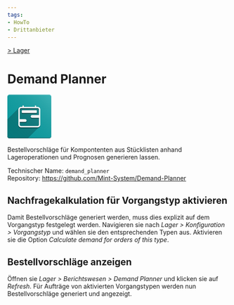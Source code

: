 ```yaml
---
tags:
- HowTo
- Drittanbieter
---
```

[> Lager](Lager.md)
# Demand Planner
![](assets/odoo_icon_demand_planner.png)

Bestellvorschläge für Kompontenten aus Stücklisten anhand Lageroperationen und Prognosen generieren lassen.

Technischer Name: `demand_planner`\
Repository: <https://github.com/Mint-System/Demand-Planner>

## Nachfragekalkulation für Vorgangstyp aktivieren

Damit Bestellvorschläge generiert werden, muss dies explizit auf dem Vorgangstyp festgelegt werden. Navigieren sie nach *Lager > Konfiguration > Vorgangstyp* und wählen sie den entsprechenden Typen aus. Aktivieren sie die Option *Calculate demand for orders of this type*.

## Bestellvorschläge anzeigen

Öffnen sie *Lager > Berichtswesen > Demand Planner* und klicken sie auf *Refresh*. Für Aufträge von aktivierten Vorgangstypen werden nun Bestellvorschläge generiert und angezeigt.